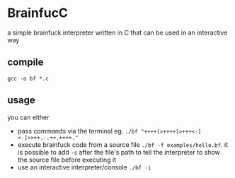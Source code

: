 # BrainfucC
a simple brainfuck interpreter written in C that can be used in an interactive way

## compile
`gcc -o bf *.c`

## usage
you can either

* pass commands via the terminal eg. `./bf "++++[>++++[>+++<-]<-]>>++.-.++.++++."`
* execute brainfuck code from a source file `./bf -f examples/hello.bf`. it is possible to add `-s` after the file's path to tell the interpreter to show the source file before executing it
* use an interactive interpreter/console `./bf -i`

